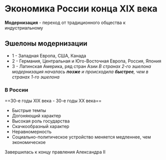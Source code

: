 # Экономика России конца XIX века
**Модернизация** - переход от традиционного общества к индустриальному

## Эшелоны модернизации
- 1 - Западная Европа, США, Канада
- 2 - Германия, Центральная и Юго-Восточная Европа, Россия, Япония
- 3 - Латинская Америка, ряд стран Азии
*В странах 2-го эшелона модернизация началась **позже** и происходила **быстрее**, чем в странах 1-го эшелона*

### В России
==30-е годы XIX века - 30-е годы XX века==
- Быстрые темпы
- Догоняющий характер
- Высокая роль государства
- Скачкообразный характер
- Неравномерность
- Социально-политическое устройство меняется медленнее, чем экономическое

Завершилась к концу правления Александра II

